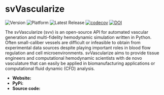 # svVascularize


![Version](https://img.shields.io/badge/version-0.0.31-blue)
![Platform](https://img.shields.io/badge/platform-macOS%20|%20linux%20|%20windows-blue)
![Latest Release](https://img.shields.io/github/v/release/SimVascular/svVascularize?label=latest)
[![codecov](https://codecov.io/github/SimVascular/svVascularize/graph/badge.svg)](https://codecov.io/github/SimVascular/svVascularize)
[![DOI](https://zenodo.org/badge/DOI/10.5281/zenodo.15151168.svg)]()

<p align="left">
The svVascularize (svv) is an open-source API for automated vascular generation and multi-fidelity hemodynamic simulation
written in Python. Often small-caliber vessels are difficult or infeasible to obtain from experimental data sources 
despite playing important roles in blood flow regulation and cell microenvironments. svVascularize aims to provide tissue 
engineers and computational hemodynamic scientists with de novo vasculature that can easily be applied in 
biomanufacturing applications or computational fluid dynamic (CFD) analysis.
</p>

* **Website:** 
* **PyPi:** 
* **Source code:**
